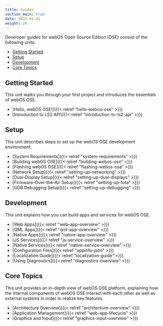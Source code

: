 ```yaml
---
title: Guides
section_main: true
date: 2019-01-01
weight: 20
---
```


Developer guides for webOS Open Source Edition (OSE) consist of the following units:

* [Getting Started](#getting-started)
* [Setup](#setup)
* [Development](#development)
* [Core Topics](#core-topics)

## Getting Started

This unit walks you through your first project and introduces the essentials of webOS OSE.

* [Hello, webOS OSE!]({{< relref "hello-webos-ose" >}})
* [Introduction to LS2 API]({{< relref "introduction-to-ls2-api" >}})

## Setup

This unit describes steps to set up the webOS OSE development environment.

* [System Requirements]({{< relref "system-requirements" >}})
* [Building webOS OSE]({{< relref "building-webos-ose" >}})
* [Flashing webOS OSE]({{< relref "flashing-webos-ose" >}})
* [Network Setup]({{< relref "setting-up-networking" >}})
* [Dual-Display Setup]({{< relref "setting-up-dual-displays" >}})
* [Firmware-Over-the-Air Setup]({{< relref "setting-up-fota" >}})
* [GDB Debugging Setup]({{< relref "setting-up-debugging" >}})

## Development

This unit explains how you can build apps and services for webOS OSE.

* [Web Apps]({{< relref "web-app-overview" >}})
* [QML Apps]({{< relref "qml-app-overview" >}})
* [Native Apps]({{< relref "native-app-overview" >}})
* [JS Services]({{< relref "js-service-overview" >}})
* [Native Services]({{< relref "native-service-overview" >}})
* [Configuration Files]({{< relref "appinfo-json" >}})
* [Localization Guide]({{< relref "localization-guide" >}})
* [Using Diagnostics]({{< relref "diagnostics-overview" >}})

## Core Topics

This unit provides an in-depth view of webOS OSE platform, explaining how the internal components of webOS OSE interact with each other as well as external systems in order to realize key features.

* [Architecture Overview]({{< relref "architecture-overview" >}})
* [Application Management]({{< relref "web-app-lifecycle" >}})
* [Graphics and Input]({{< relref "graphics-input-overview" >}})
